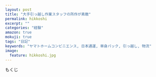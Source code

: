```yaml
---
layout: post
title: "大手引っ越し作業スタッフの所作が素敵"
permalink: hikkoshi
excerpt: ""
categories: "経験"
amazon: true
mokuji: true
tags: "日記"
keywords: "ヤマトホームコンビニエンス, 日本通運, 単身パック, 引っ越し, 物流"
image:
  feature: hikkoshi.jpg
---
```


<div id="mokuji"><span>もくじ</span></div>
<!--stackedit_data:
eyJoaXN0b3J5IjpbMjEyNTQ2Mzk2M119
-->